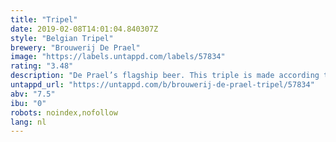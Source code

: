 ```yaml
---
title: "Tripel"
date: 2019-02-08T14:01:04.840307Z
style: "Belgian Tripel"
brewery: "Brouwerij De Prael"
image: "https://labels.untappd.com/labels/57834"
rating: "3.48"
description: "De Prael’s flagship beer. This triple is made according to Belgian tradition, with coriander playing an important role, and is lightly sweet and spicy. Production in 2014: 202 hl."
untappd_url: "https://untappd.com/b/brouwerij-de-prael-tripel/57834"
abv: "7.5"
ibu: "0"
robots: noindex,nofollow
lang: nl
---
```

